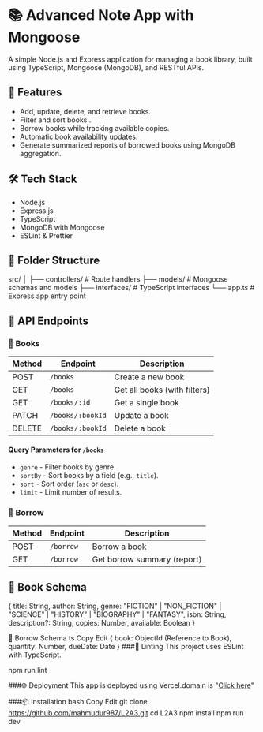 # 📚 Advanced Note App with Mongoose

A simple Node.js and Express application for managing a book library, built using TypeScript, Mongoose (MongoDB), and RESTful APIs.

## 🚀 Features

- Add, update, delete, and retrieve books.
- Filter and sort books .
- Borrow books while tracking available copies.
- Automatic book availability updates.
- Generate summarized reports of borrowed books using MongoDB aggregation.

## 🛠 Tech Stack

- Node.js
- Express.js
- TypeScript
- MongoDB with Mongoose
- ESLint & Prettier

## 📁 Folder Structure

src/
│
├── controllers/ # Route handlers
├── models/ # Mongoose schemas and models
├── interfaces/ # TypeScript interfaces
└── app.ts # Express app entry point

## 📌 API Endpoints

### 📘 Books

| Method | Endpoint         | Description                  |
| ------ | ---------------- | ---------------------------- |
| POST   | `/books`         | Create a new book            |
| GET    | `/books`         | Get all books (with filters) |
| GET    | `/books/:id`     | Get a single book            |
| PATCH  | `/books/:bookId` | Update a book                |
| DELETE | `/books/:bookId` | Delete a book                |

#### Query Parameters for `/books`

- `genre` - Filter books by genre.
- `sortBy` - Sort books by a field (e.g., `title`).
- `sort` - Sort order (`asc` or `desc`).
- `limit` - Limit number of results.

### 📙 Borrow

| Method | Endpoint  | Description                 |
| ------ | --------- | --------------------------- |
| POST   | `/borrow` | Borrow a book               |
| GET    | `/borrow` | Get borrow summary (report) |

## 📄 Book Schema

{
title: String,
author: String,
genre: "FICTION" | "NON_FICTION" | "SCIENCE" | "HISTORY" | "BIOGRAPHY" | "FANTASY",
isbn: String,
description?: String,
copies: Number,
available: Boolean
}

🔄 Borrow Schema
ts
Copy
Edit
{
book: ObjectId (Reference to Book),
quantity: Number,
dueDate: Date
}
###🧪 Linting
This project uses ESLint with TypeScript.

npm run lint

###🌐 Deployment
This app is deployed using Vercel.domain is "[Click here](https://l2-a3-amber.vercel.app/)"

###📦 Installation
bash
Copy
Edit
git clone https://github.com/mahmudur987/L2A3.git
cd L2A3
npm install
npm run dev
